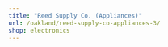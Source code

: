 ```yaml
---
title: "Reed Supply Co. (Appliances)"
url: /oakland/reed-supply-co-appliances-3/
shop: electronics
---
```

